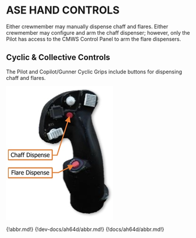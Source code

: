 
# ASE HAND CONTROLS

Either crewmember may manually dispense chaff and flares. Either crewmember may configure and arm the
chaff dispenser; however, only the Pilot has access to the CMWS Control Panel to arm the flare dispensers.



## Cyclic & Collective Controls

The Pilot and Copilot/Gunner Cyclic Grips include buttons for dispensing chaff
and flares.

![](img/img-533-1-screen.jpg)

{!abbr.md!}
{!dev-docs/ah64d/abbr.md!}
{!docs/ah64d/abbr.md!}
